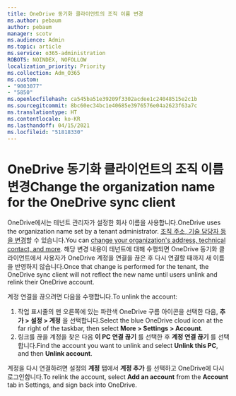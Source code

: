 ```yaml
---
title: OneDrive 동기화 클라이언트의 조직 이름 변경
ms.author: pebaum
author: pebaum
manager: scotv
ms.audience: Admin
ms.topic: article
ms.service: o365-administration
ROBOTS: NOINDEX, NOFOLLOW
localization_priority: Priority
ms.collection: Adm_O365
ms.custom:
- "9003077"
- "5850"
ms.openlocfilehash: ca545ba51e39209f3302acdee1c24048515e2c1b
ms.sourcegitcommit: 8bc60ec34bc1e40685e3976576e04a2623f63a7c
ms.translationtype: HT
ms.contentlocale: ko-KR
ms.lasthandoff: 04/15/2021
ms.locfileid: "51818330"
---
```

# <a name="change-the-organization-name-for-the-onedrive-sync-client"></a><span data-ttu-id="1dbfc-102">OneDrive 동기화 클라이언트의 조직 이름 변경</span><span class="sxs-lookup"><span data-stu-id="1dbfc-102">Change the organization name for the OneDrive sync client</span></span>

<span data-ttu-id="1dbfc-103">OneDrive에서는 테넌트 관리자가 설정한 회사 이름을 사용합니다.</span><span class="sxs-lookup"><span data-stu-id="1dbfc-103">OneDrive uses the organization name set by a tenant administrator.</span></span>  <span data-ttu-id="1dbfc-104">[조직 주소, 기술 담당자 등을 변경](https://docs.microsoft.com/microsoft-365/admin/manage/change-address-contact-and-more)할 수 있습니다.</span><span class="sxs-lookup"><span data-stu-id="1dbfc-104">You can [change your organization's address, technical contact, and more](https://docs.microsoft.com/microsoft-365/admin/manage/change-address-contact-and-more).</span></span> <span data-ttu-id="1dbfc-105">해당 변경 내용이 테넌트에 대해 수행되면 OneDrive 동기화 클라이언트에서 사용자가 OneDrive 계정을 연결을 끊은 후 다시 연결할 때까지 새 이름을 반영하지 않습니다.</span><span class="sxs-lookup"><span data-stu-id="1dbfc-105">Once that change is performed for the tenant, the OneDrive sync client will not reflect the new name until users unlink and relink their OneDrive account.</span></span>

<span data-ttu-id="1dbfc-106">계정 연결을 끊으려면 다음을 수행합니다.</span><span class="sxs-lookup"><span data-stu-id="1dbfc-106">To unlink the account:</span></span>

1. <span data-ttu-id="1dbfc-107">작업 표시줄의 맨 오른쪽에 있는 파란색 OneDrive 구름 아이콘을 선택한 다음, **추가 > 설정 > 계정** 을 선택합니다.</span><span class="sxs-lookup"><span data-stu-id="1dbfc-107">Select the blue OneDrive cloud icon at the far right of the taskbar, then select  **More > Settings > Account**.</span></span>
2. <span data-ttu-id="1dbfc-108">링크를 끊을 계정을 찾은 다음 **이 PC 연결 끊기** 를 선택한 후 **계정 연결 끊기** 를 선택합니다.</span><span class="sxs-lookup"><span data-stu-id="1dbfc-108">Find the account you want to unlink and select  **Unlink this PC**, and then  **Unlink account**.</span></span>

<span data-ttu-id="1dbfc-109">계정을 다시 연결하려면 설정의 **계정** 탭에서 **계정 추가** 를 선택하고 OneDrive에 다시 로그인합니다.</span><span class="sxs-lookup"><span data-stu-id="1dbfc-109">To relink the account, select  **Add an account** from the  **Account** tab in Settings, and sign back into OneDrive.</span></span>